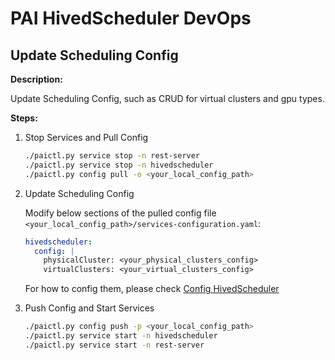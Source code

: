 # PAI HivedScheduler DevOps

## Update Scheduling Config
**Description:**

Update Scheduling Config, such as CRUD for virtual clusters and gpu types.

**Steps:**
1. Stop Services and Pull Config
    ```bash
    ./paictl.py service stop -n rest-server
    ./paictl.py service stop -n hivedscheduler
    ./paictl.py config pull -o <your_local_config_path>
    ```

2. Update Scheduling Config

    Modify below sections of the pulled config file `<your_local_config_path>/services-configuration.yaml`:
    ```yaml
    hivedscheduler:
      config: |
        physicalCluster: <your_physical_clusters_config>
        virtualClusters: <your_virtual_clusters_config>
    ```

    For how to config them, please check [Config HivedScheduler](../../subprojects/GOPATH/src/github.com/microsoft/hivedscheduler/doc/user-manual.md#Config)

3. Push Config and Start Services
    ```bash
    ./paictl.py config push -p <your_local_config_path>
    ./paictl.py service start -n hivedscheduler
    ./paictl.py service start -n rest-server
    ```

